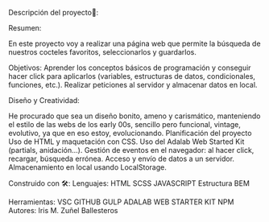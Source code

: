 Descripción del proyecto🚀:

Resumen:

En este proyecto voy a realizar una página web que permite la búsqueda de nuestros cocteles favoritos, seleccionarlos y guardarlos.

Objetivos:
Aprender los conceptos básicos de programación y conseguir hacer click para aplicarlos (variables, estructuras de datos, condicionales, funciones, etc.). Realizar peticiones al servidor y almacenar datos en local.

Diseño y Creatividad:

He procurado que sea un diseño bonito, ameno y carismático, manteniendo el estilo de las webs de los early 00s, sencillo pero funcional, vintage, evolutivo, ya que en eso estoy, evolucionando.
Planificación del proyecto
Uso de HTML y maquetación con CSS.
Uso del Adalab Web Started Kit (partials, anidación…).
Gestión de eventos en el navegador: al hacer click, recargar, búsqueda errónea.
Acceso y envío de datos a un servidor.
Almacenamiento en local usando LocalStorage.

Construido con 🛠️:
Lenguajes:
HTML SCSS JAVASCRIPT Estructura BEM

Herramientas:
VSC GITHUB GULP ADALAB WEB STARTER KIT NPM
Autores:
Iris M. Zuñel Ballesteros